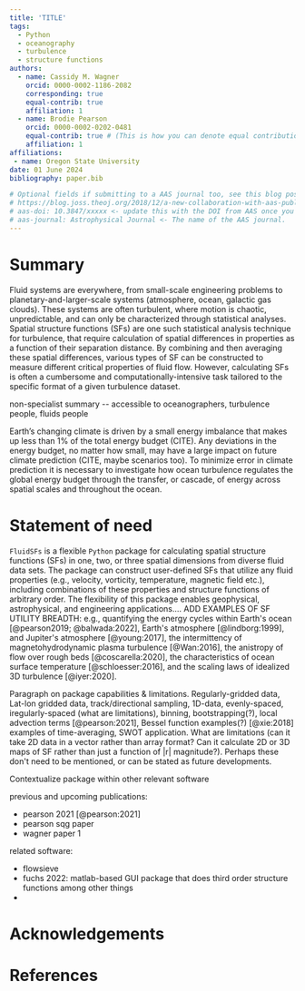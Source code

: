 ```yaml
---
title: 'TITLE'
tags:
  - Python
  - oceanography
  - turbulence
  - structure functions
authors:
  - name: Cassidy M. Wagner
    orcid: 0000-0002-1186-2082
    corresponding: true
    equal-contrib: true
    affiliation: 1
  - name: Brodie Pearson
    orcid: 0000-0002-0202-0481
    equal-contrib: true # (This is how you can denote equal contributions between multiple authors)
    affiliation: 1
affiliations:
 - name: Oregon State University
date: 01 June 2024
bibliography: paper.bib

# Optional fields if submitting to a AAS journal too, see this blog post:
# https://blog.joss.theoj.org/2018/12/a-new-collaboration-with-aas-publishing
# aas-doi: 10.3847/xxxxx <- update this with the DOI from AAS once you know it.
# aas-journal: Astrophysical Journal <- The name of the AAS journal.
---
```


# Summary

Fluid systems are everywhere, from small-scale engineering problems to planetary-and-larger-scale systems (atmosphere, ocean, galactic gas clouds). These systems are often turbulent, where motion is chaotic, unpredictable, and can only be characterized through statistical analyses. Spatial structure functions (SFs) are one such statistical analysis technique for turbulence, that require calculation of spatial differences in properties as a function of their separation distance. By combining and then averaging these spatial differences, various types of SF can be constructed to measure different critical properties of fluid flow. However, calculating SFs is often a cumbersome and computationally-intensive task tailored to the specific format of a given turbulence dataset.    

non-specialist summary -- accessible to oceanographers, turbulence people, fluids people

<!--below: flesh this out more, i took it from the paper 1 draft word for word -->
Earth’s changing climate is driven by a small energy imbalance that makes up less than 1% of the total energy budget (CITE). Any deviations in the energy budget, no matter how small, may have a large impact on future climate prediction (CITE, maybe scenarios too). To minimize error in climate prediction it is necessary to investigate how ocean turbulence regulates the global energy budget through the transfer, or cascade, of energy across spatial scales and throughout the ocean. 

# Statement of need

``FluidSFs`` is a flexible ``Python`` package for calculating spatial structure functions (SFs) in one, two, or three spatial dimensions from diverse fluid data sets. The package can construct user-defined SFs that utilize any fluid properties (e.g., velocity, vorticity, temperature, magnetic field etc.), including combinations of these properties and structure functions of arbitrary order. The flexibility of this package enables geophysical, astrophysical, and engineering applications.... ADD EXAMPLES OF SF UTILITY BREADTH: e.g., quantifying the energy cycles within Earth's ocean [@pearson2019; @balwada:2022], Earth's atmosphere [@lindborg:1999], and Jupiter's atmosphere [@young:2017], the intermittency of magnetohydrodynamic plasma turbulence [@Wan:2016], the anistropy of flow over rough beds [@coscarella:2020], the characteristics of ocean surface temperature [@schloesser:2016], and the scaling laws of idealized 3D turbulence [@iyer:2020].   

Paragraph on package capabilities & limitations. Regularly-gridded data, Lat-lon gridded data, track/directional sampling, 1D-data, evenly-spaced, iregularly-spaced (what are limitations), binning, bootstrapping(?), local advection terms [@pearson:2021], Bessel function examples(?) [@xie:2018] examples of time-averaging, SWOT application. What are limitations (can it take 2D data in a vector rather than array format? Can it calculate 2D or 3D maps of SF rather than just a function of |r| magnitude?). Perhaps these don't need to be mentioned, or can be stated as future developments.

Contextualize package within other relevant software

previous and upcoming publications:
* pearson 2021 [@pearson:2021]
* pearson sqg paper
* wagner paper 1

related software: 
* flowsieve
* fuchs 2022: matlab-based GUI package that does third order structure functions among other things
* 
# Acknowledgements

# References
